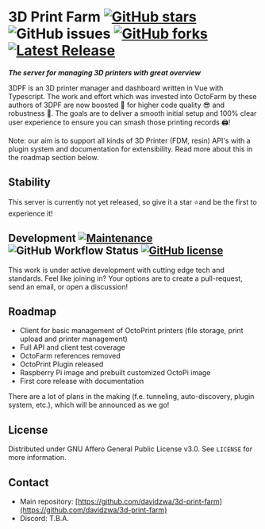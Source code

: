 # 3D Print Farm [![GitHub stars](https://img.shields.io/github/stars/davidzwa/3d-print-farm)](https://github.com/davidzwa/3d-print-farm/stargazers) ![GitHub issues](https://img.shields.io/github/issues/davidzwa/3d-print-farm?color=green) [![GitHub forks](https://img.shields.io/github/forks/davidzwa/3d-print-farm)](https://github.com/davidzwa/3d-print-farm/network) [![Latest Release](https://img.shields.io/github/release/davidzwa/3d-print-farm)](https://img.shields.io/github/v/tag/davidzwa/3d-print-farm?sort=date) 

**_The server for managing 3D printers with great overview_**

3DPF is an 3D printer manager and dashboard written in Vue with Typescript. The work and effort which was invested into OctoFarm by these authors of 3DPF are now boosted 🚀 for higher code quality 😎 and robustness 💪. The goals are to deliver a smooth initial setup and 100% clear user experience to ensure you can smash those printing records 🖨️!

Note: our aim is to support all kinds of 3D Printer (FDM, resin) API's with a plugin system and documentation for extensibility. Read more about this in the roadmap section below.

<!--  ![Docker Pulls](https://img.shields.io/docker/pulls/davidzwa/3d-print-farm) -->
<!-- ![GitHub release (latest by date)](https://img.shields.io/github/downloads/davidzwa/3d-print-farm/latest/total) -->

## Stability

This server is currently not yet released, so give it a star ⭐and be the first to experience it! 

## Development [![Maintenance](https://img.shields.io/badge/Maintained%3F-yes-green.svg)](https://GitHub.com/davidzwa/3d-print-farm/graphs/commit-activity) ![GitHub Workflow Status](https://img.shields.io/github/workflow/status/davidzwa/3d-print-farm/Node.js%20CI/development) [![GitHub license](https://img.shields.io/github/license/davidzwa/3d-print-farm)](https://github.com/davidzwa/3d-print-farm/blob/master/LICENSE.txt)

This work is under active development with cutting edge tech and standards. Feel like joining in? Your options are to create a pull-request, send an email, or open a discussion!

## Roadmap

- Client for basic management of OctoPrint printers (file storage, print upload and printer management)
- Full API and client test coverage
- OctoFarm references removed
- OctoPrint Plugin released
- Raspberry Pi image and prebuilt customized OctoPi image
- First core release with documentation

There are a lot of plans in the making (f.e. tunneling, auto-discovery, plugin system,  etc.), which will be announced as we go!

## License
Distributed under GNU Affero General Public License v3.0. See `LICENSE` for more information.

## Contact
- Main repository: [https://github.com/davidzwa/3d-print-farm](https://github.com/davidzwa/3d-print-farm)
- Discord: T.B.A.
